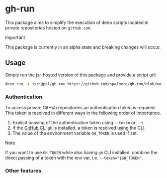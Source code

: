 # gh-run

This package aims to simplify the execution of deno scripts located in private repositories hosted on `github.com`.

<!--deno-fmt-ignore-start-->
> [!IMPORTANT]
> This package is currently in an alpha state and breaking changes will occur.
<!--deno-fmt-ignore-end-->

## Usage

Simply run the [jsr](https://jsr.io)-hosted version of this package and provide a script url:

```bash
deno run -A jsr:@pal/gh-run https://github.com/spalberg/gh-run/blob/main/src/examples/simple/main.ts
```

### Authentication

To access private GitHub repositories an authentication token is required. This token is resolved in different ways in the following order of importance.

1. Explicit passing of the authentication token using `--token` or ` -t`. 
2. If the [GitHub CLI](https://cli.github.com/) `gh` is installed, a token is resolved using the CLI.
3. The value of the environment variable `GH_TOKEN` is used if set.

<!--deno-fmt-ignore-start-->
> [!NOTE]
> If you want to use `GH_TOKEN` while also having `gh` CLI installed, combine the direct passing of a token with the env var, i.e. `--token="$GH_TOKEN"`.
<!--deno-fmt-ignore-end-->

### Other features

